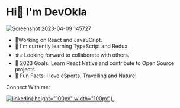 # Hi👋 I'm DevOkla
![Screenshot 2023-04-09 145727](https://user-images.githubusercontent.com/103046974/230775366-5de34ba6-8c56-46d4-b519-f2f3325d881e.png)

- 💯Working on React and JavaSCript.
- 🌱 I'm currently learning TypeScript and Redux.
- ⛹️‍♂️	Looking forward to collaborate with others.
- 🥅 2023 Goals: Learn React Native and contribute to Open Source projects.
- 💫 Fun Facts: I love eSports, Travelling and Nature! 

Connect With me: 

[![linkedin](https://user-images.githubusercontent.com/103046974/230775546-bc0e3ad8-ec9a-4e89-b5d2-6e5f993edcaa.png){:height="100px" width="100px"}
](https://www.linkedin.com/in/maamoun-okla-283120235/).
